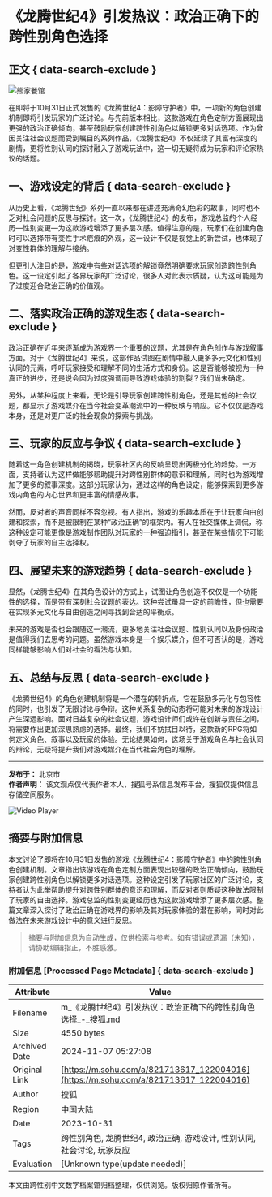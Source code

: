 # 《龙腾世纪4》引发热议：政治正确下的跨性别角色选择

## 正文 { data-search-exclude }


![熊家餐馆](http://03e1181bba1cf.cdn.sohucs.com/files/1695809599254.png)

在即将于10月31日正式发售的《龙腾世纪4：影障守护者》中，一项新的角色创建机制即将引发玩家的广泛讨论。与先前版本相比，这款游戏在角色定制方面展现出更强的政治正确倾向，甚至鼓励玩家创建跨性别角色以解锁更多对话选项。作为曾因关注社会议题而受到瞩目的系列作品，《龙腾世纪4》不仅延续了其富有深度的剧情，更将性别认同的探讨融入了游戏玩法中，这一切无疑将成为玩家和评论家热议的话题。

## 一、游戏设定的背后 { data-search-exclude }

从历史上看，《龙腾世纪》系列一直以来都在讲述充满奇幻色彩的故事，同时也不乏对社会问题的反思与探讨。这一次，《龙腾世纪4》的发布，游戏总监的个人经历—性别变更—为这款游戏增添了更多层次感。值得注意的是，玩家们在创建角色时可以选择带有变性手术疤痕的外观，这一设计不仅是视觉上的新尝试，也体现了对变性群体的理解与接纳。

但更引人注目的是，游戏中有些对话选项的解锁竟然明确要求玩家创造跨性别角色。这一设定引起了各界玩家的广泛讨论，很多人对此表示质疑，认为这可能是为了过度迎合政治正确的价值观。

## 二、落实政治正确的游戏生态 { data-search-exclude }

政治正确在近年来逐渐成为游戏界一个重要的议题，尤其是在角色创作与游戏叙事方面。对于《龙腾世纪4》来说，这部作品试图在剧情中融入更多多元文化和性别认同的元素，呼吁玩家接受和理解不同的生活方式和身份。这是否能够被视为一种真正的进步，还是说会因为过度强调而导致游戏体验的割裂？我们尚未确定。

另外，从某种程度上来看，无论是引导玩家创建跨性别角色，还是其他的社会议题，都显示了游戏媒介在当今社会变革潮流中的一种反映与响应。它不仅仅是游戏本身，还是对更广泛的社会现象的探索与挑战。

## 三、玩家的反应与争议 { data-search-exclude }

随着这一角色创建机制的揭晓，玩家社区内的反响呈现出两极分化的趋势。一方面，支持者认为这样做能够帮助提升对跨性别群体的意识和理解，同时也为游戏增加了更多的叙事深度。这部分玩家认为，通过这样的角色设定，能够探索到更多游戏内角色的内心世界和更丰富的情感故事。

然而，反对者的声音同样不容忽视。有人指出，游戏的乐趣本质在于让玩家自由创建和探索，而不是被限制在某种“政治正确”的框架内。有人在社交媒体上调侃，称这种设定可能更像是游戏制作团队对玩家的一种强迫指引，甚至在某些情况下可能剥夺了玩家的自主选择权。

## 四、展望未来的游戏趋势 { data-search-exclude }

显然，《龙腾世纪4》在其角色设计的方式上，试图让角色创造不仅仅是一个功能性的选择，而是带有深刻社会议题的表达。这种尝试虽具一定的前瞻性，但也需要在实现多元文化与自由创造之间寻找到合适的平衡点。

未来的游戏是否也会跟随这一潮流，更多地关注社会议题、性别认同以及身份政治是值得我们去思考的问题。虽然游戏本身是一个娱乐媒介，但不可否认的是，游戏同样能够影响人们对社会的看法与认知。

## 五、总结与反思 { data-search-exclude }

《龙腾世纪4》的角色创建机制将是一个潜在的转折点，它在鼓励多元化与包容性的同时，也引发了无限讨论与争辩。这种关系复杂的动态将可能对未来的游戏设计产生深远影响。面对日益复杂的社会议题，游戏设计师们或许在创新与责任之间，将需要作出更加深思熟虑的选择。最终，我们不妨拭目以待，这款新的RPG将如何定义角色、叙事以及玩家的体验。无论结果如何，这场关于游戏角色与社会认同的辩论，无疑将提升我们对游戏媒介在当代社会角色的理解。

---

**发布于：** 北京市  
**作者声明：** 该文观点仅代表作者本人，搜狐号系信息发布平台，搜狐仅提供信息存储空间服务。  

![Video Player](https://1264568958.rsc.cdn77.org/publisher/contentvideos/cda7f0b7-7ef4-11ef-a2bd-7b1dcfa155d6/ca573f16-7ef4-11ef-a2bd-31efafe6dac6.jpg)

## 摘要与附加信息

<!-- tcd_abstract -->
本文讨论了即将在10月31日发售的游戏《龙腾世纪4：影障守护者》中的跨性别角色创建机制。文章指出该游戏在角色定制方面表现出较强的政治正确倾向，鼓励玩家创建跨性别角色以解锁更多对话选项。这种设定引发了玩家社区的广泛讨论，支持者认为此举帮助提升对跨性别群体的意识和理解，而反对者则质疑这种做法限制了玩家的自由选择。游戏总监的性别变更经历也为这款游戏增添了更多层次感。整篇文章深入探讨了政治正确在游戏界的影响及其对玩家体验的潜在影响，同时对此做法在未来游戏设计中的意义进行反思。
<!-- tcd_abstract_end -->

> 摘要与附加信息为自动生成，仅供检索与参考。如有错误或遗漏（未知），请协助编辑指正，不胜感激。

### 附加信息 [Processed Page Metadata] { data-search-exclude }

| Attribute       | Value                                  |
|-----------------|----------------------------------------|
| Filename        | m_《龙腾世纪4》引发热议：政治正确下的跨性别角色选择_-_搜狐.md                             |
| Size            | 4550 bytes                           |
| Archived Date   | 2024-11-07 05:27:08                             |
| Original Link   | [https://m.sohu.com/a/821713617_122004016](https://m.sohu.com/a/821713617_122004016)                       |
| Author          | 搜狐                               |
| Region          | 中国大陆                               |
| Date            | 2023-10-31                                 |
| Tags            | 跨性别角色, 龙腾世纪4, 政治正确, 游戏设计, 性别认同, 社会讨论, 玩家反应                                 |
| Evaluation            | [Unknown type(update needed)]                                 |
<!-- tcd_table_end -->

本文由跨性别中文数字档案馆归档整理，仅供浏览。版权归原作者所有。
